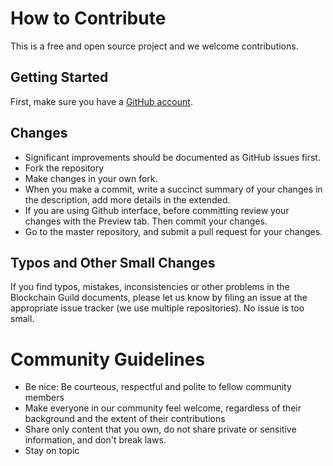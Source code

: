 # How to Contribute

This is a free and open source project and we welcome contributions.

## Getting Started

First, make sure you have a [GitHub account](https://github.com/signup/free).

## Changes
  * Significant improvements should be documented as GitHub issues first.
  * Fork the repository
  * Make changes in your own fork.
  * When you make a commit, write a succinct summary of your changes in the description, add more details in the extended.
  * If you are using Github interface, before committing review your changes with the Preview tab. Then commit your changes.
  * Go to the master repository, and submit a pull request for your changes.

  ## Typos and Other Small Changes

If you find typos, mistakes, inconsistencies or other problems in the Blockchain Guild documents, please let us know by filing an issue at the appropriate issue tracker (we use multiple repositories). No issue is too small.

# Community Guidelines

* Be nice: Be courteous, respectful and polite to fellow community members
* Make everyone in our community feel welcome, regardless of their background and the extent of their contributions
* Share only content that you own, do not share private or sensitive information, and don't break laws.
* Stay on topic

